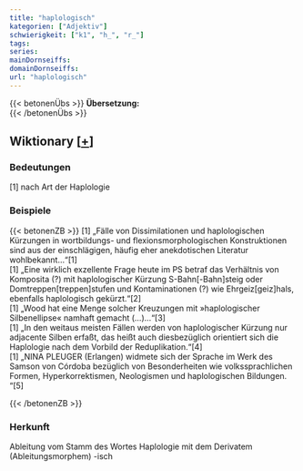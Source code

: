 ```yaml
---
title: "haplologisch"
kategorien: ["Adjektiv"]
schwierigkeit: ["k1", "h_", "r_"]
tags:
series:
mainDornseiffs:
domainDornseiffs:
url: "haplologisch"
---
```


{{< betonenÜbs >}}
**Übersetzung:**  
{{< /betonenÜbs >}}

## Wiktionary [[+](https://de.wiktionary.org/wiki/haplologisch)]

### Bedeutungen
[1] nach Art der Haplologie  

### Beispiele
{{< betonenZB >}}
[1] „Fälle von Dissimilationen und haplologischen Kürzungen in wortbildungs- und flexionsmorphologischen Konstruktionen sind aus der einschlägigen, häufig eher anekdotischen Literatur wohlbekannt…“[1]  
[1] „Eine wirklich exzellente Frage heute im PS betraf das Verhältnis von Komposita (?) mit haplologischer Kürzung S-Bahn[-Bahn]steig oder Domtreppen[treppen]stufen und Kontaminationen (?) wie Ehrgeiz[geiz]hals, ebenfalls haplologisch gekürzt.“[2]  
[1] „Wood hat eine Menge solcher Kreuzungen mit »haplologischer Silbenellipse« namhaft gemacht (…)...“[3]  
[1] „In den weitaus meisten Fällen werden von haplologischer Kürzung nur adjacente Silben erfaßt, das heißt auch diesbezüglich orientiert sich die Haplologie nach dem Vorbild der Reduplikation.“[4]  
[1] „NINA PLEUGER (Erlangen) widmete sich der Sprache im Werk des Samson von Córdoba bezüglich von Besonderheiten wie volkssprachlichen Formen, Hyperkorrektismen, Neologismen und haplologischen Bildungen. “[5]  

{{< /betonenZB >}}
### Herkunft
Ableitung vom Stamm des Wortes Haplologie mit dem Derivatem (Ableitungsmorphem) -isch  


